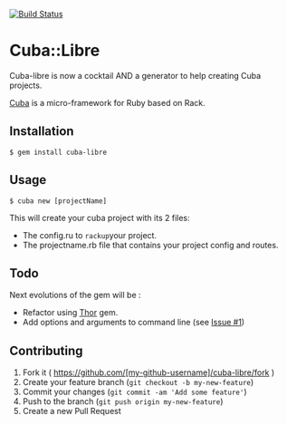 [![Build Status](https://travis-ci.org/gdurelle/cuba-libre.svg?branch=master)](https://travis-ci.org/gdurelle/cuba-ibre)


# Cuba::Libre

Cuba-libre is now a cocktail AND a generator to help creating Cuba projects.

[Cuba](https://github.com/soveran/cuba) is a micro-framework for Ruby based on Rack.

## Installation

    $ gem install cuba-libre

## Usage

    $ cuba new [projectName]

This will create your cuba project with its 2 files:

* The config.ru to ```rackup```your project.
* The projectname.rb file that contains your project config and routes.

## Todo

Next evolutions of the gem will be :

* Refactor using [Thor](https://github.com/erikhuda/thor) gem.
* Add options and arguments to command line (see [Issue #1](https://github.com/gdurelle/cuba-libre/issues/1))

## Contributing

1. Fork it ( https://github.com/[my-github-username]/cuba-libre/fork )
2. Create your feature branch (`git checkout -b my-new-feature`)
3. Commit your changes (`git commit -am 'Add some feature'`)
4. Push to the branch (`git push origin my-new-feature`)
5. Create a new Pull Request
